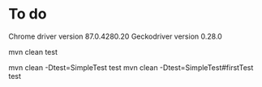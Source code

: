 # To do
Chrome driver version 87.0.4280.20
Geckodriver version 0.28.0

mvn clean test

mvn clean -Dtest=SimpleTest test
mvn clean -Dtest=SimpleTest#firstTest test